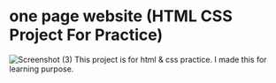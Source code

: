 # one page website (HTML CSS Project For Practice)
![Screenshot (3)](https://user-images.githubusercontent.com/98042933/150175055-72dd2abb-a661-4ad3-96bf-8734c59c9485.png)
This project is for html & css practice. I made this for learning purpose. 
